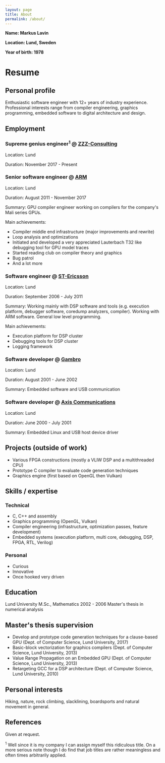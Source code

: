```yaml
---
layout: page
title: About
permalink: /about/
---
```


**Name: Markus Lavin**

**Location: Lund, Sweden**

**Year of birth: 1978**

# Resume
## Personal profile
Enthusiastic software engineer with 12+ years of industry experience.
Professional interests range from compiler engineering, graphics programming,
embedded software to digital architecture and design.

## Employment

### Supreme genius engineer<sup>1</sup> @ [ZZZ-Consulting](http://www.zzzconsulting.se)
Location: Lund

Duration: November 2017 - Present

### Senior software engineer @ [ARM](http://www.arm.com)
Location: Lund

Duration: August 2011 - November 2017

Summary: GPU compiler engineer working on compilers for the company's Mali series GPUs.

Main achievements:
- Compiler middle end infrastructure (major improvements and rewrite)
- Loop analysis and optimizations
- Initiated and developed a very appreciated Lauterbach T32 like debugging tool for GPU model traces
- Started reading club on compiler theory and graphics
- Bug patrol
- And a lot more

### Software engineer @ [ST-Ericsson](http://www.ericsson.com)
Location: Lund

Duration: September 2006 - July 2011

Summary: Working mainly with DSP software and tools (e.g. execution platform,
debugger software, coredump analyzers, compiler). Working with ARM software.
General low level programming.

Main achievements:
- Execution platform for DSP cluster
- Debugging tools for DSP cluster
- Logging framework

### Software developer @ [Gambro](http://www.gambro.com)
Location: Lund

Duration: August 2001 - June 2002

Summary: Embedded software and USB communication

### Software developer @ [Axis Communications](http://www.axis.com)
Location: Lund

Duration: June 2000 - July 2001

Summary: Embedded Linux and USB host device driver

## Projects (outside of work)
- Various FPGA constructions (mostly a VLIW DSP and a multithreaded CPU)
- Prototype C compiler to evaluate code generation techniques
- Graphics engine (first based on OpenGL then Vulkan)

## Skills / expertise

### Technical
- C, C++ and assembly
- Graphics programming (OpenGL, Vulkan)
- Compiler engineering (infrastructure, optimization passes, feature development)
- Embedded systems (execution platform, multi core, debugging, DSP, FPGA, RTL, Verilog)

### Personal
- Curious
- Innovative
- Once hooked very driven

## Education
Lund University
M.Sc., Mathematics
2002 - 2006
Master's thesis in numerical analysis

## Master's thesis supervision
- Develop and prototype code generation techniques for a clause-based GPU (Dept. of Computer Science, Lund University, 2017)
- Basic-block vectorization for graphics compilers (Dept. of Computer Science, Lund University, 2013)
- Value Range Propagation on an Embedded GPU (Dept. of Computer Science, Lund University, 2013)
- Retargeting GCC for a DSP architecture (Dept. of Computer Science, Lund University, 2010)

## Personal interests
Hiking, nature, rock climbing, slacklining, boardsports and natural movement in general.

## References
Given at request.


<sup>1</sup> Well since it is my company I can assign myself this ridiculous
title. On a more serious note though I do find that job titles are rather
meaningless and often times arbitrarily applied.
